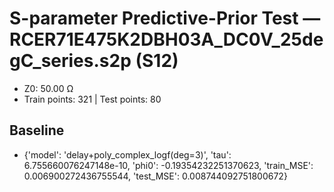# S-parameter Predictive-Prior Test — RCER71E475K2DBH03A_DC0V_25degC_series.s2p (S12)
- Z0: 50.00 Ω
- Train points: 321  |  Test points: 80

## Baseline
- {'model': 'delay+poly_complex_logf(deg=3)', 'tau': 6.755660076247148e-10, 'phi0': -0.19354232251370623, 'train_MSE': 0.006900272436755544, 'test_MSE': 0.008744092751800672}